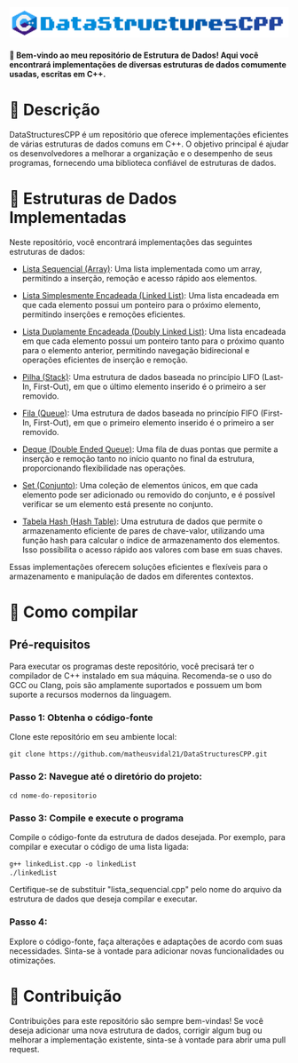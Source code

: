 <p align="center">
<img src="Deque/docs/datastructurescpp.png" alt="Logo C++">
</p>


#### 👋 Bem-vindo ao meu repositório de Estrutura de Dados! Aqui você encontrará implementações de diversas estruturas de dados comumente usadas, escritas em C++.

# 📃 Descrição
DataStructuresCPP é um repositório que oferece implementações eficientes de várias estruturas de dados comuns em C++. O objetivo principal é ajudar os desenvolvedores a melhorar a organização e o desempenho de seus programas, fornecendo uma biblioteca confiável de estruturas de dados.

# 🌟 Estruturas de Dados Implementadas
Neste repositório, você encontrará implementações das seguintes estruturas de dados:

- [Lista Sequencial (Array)](/Lista%20Sequencial): Uma lista implementada como um array, permitindo a inserção, remoção e acesso rápido aos elementos.

- [Lista Simplesmente Encadeada (Linked List)](/Lista%20Simplesmente%20Encadeada): Uma lista encadeada em que cada elemento possui um ponteiro para o próximo elemento, permitindo inserções e remoções eficientes.

- [Lista Duplamente Encadeada (Doubly Linked List)](/Lista%20Duplamente%20Encadeada): Uma lista encadeada em que cada elemento possui um ponteiro tanto para o próximo quanto para o elemento anterior, permitindo navegação bidirecional e operações eficientes de inserção e remoção.

- [Pilha (Stack)](/Pilha): Uma estrutura de dados baseada no princípio LIFO (Last-In, First-Out), em que o último elemento inserido é o primeiro a ser removido.

- [Fila (Queue)](/Fila):  Uma estrutura de dados baseada no princípio FIFO (First-In, First-Out), em que o primeiro elemento inserido é o primeiro a ser removido.
  
- [Deque (Double Ended Queue)](/Deque): Uma fila de duas pontas que permite a inserção e remoção tanto no início quanto no final da estrutura, proporcionando flexibilidade nas operações.
  
- [Set (Conjunto)](/Set): Uma coleção de elementos únicos, em que cada elemento pode ser adicionado ou removido do conjunto, e é possível verificar se um elemento está presente no conjunto.

- [Tabela Hash (Hash Table)](/Tabela%20Hash): Uma estrutura de dados que permite o armazenamento eficiente de pares de chave-valor, utilizando uma função hash para calcular o índice de armazenamento dos elementos. Isso possibilita o acesso rápido aos valores com base em suas chaves.

Essas implementações oferecem soluções eficientes e flexíveis para o armazenamento e manipulação de dados em diferentes contextos.

# 🔧 Como compilar

## Pré-requisitos
Para executar os programas deste repositório, você precisará ter o compilador de C++ instalado em sua máquina. Recomenda-se o uso do GCC ou Clang, pois são amplamente suportados e possuem um bom suporte a recursos modernos da linguagem.

### Passo 1: Obtenha o código-fonte
Clone este repositório em seu ambiente local:
```
git clone https://github.com/matheusvidal21/DataStructuresCPP.git
```

### Passo 2: Navegue até o diretório do projeto:
```
cd nome-do-repositorio
```

### Passo 3: Compile e execute o programa
Compile o código-fonte da estrutura de dados desejada. Por exemplo, para compilar e executar o código de uma lista ligada:
```
g++ linkedList.cpp -o linkedList
./linkedList
```
Certifique-se de substituir "lista_sequencial.cpp" pelo nome do arquivo da estrutura de dados que deseja compilar e executar.

### Passo 4: 
Explore o código-fonte, faça alterações e adaptações de acordo com suas necessidades. Sinta-se à vontade para adicionar novas funcionalidades ou otimizações.

# 🎉 Contribuição
Contribuições para este repositório são sempre bem-vindas! Se você deseja adicionar uma nova estrutura de dados, corrigir algum bug ou melhorar a implementação existente, sinta-se à vontade para abrir uma pull request.



